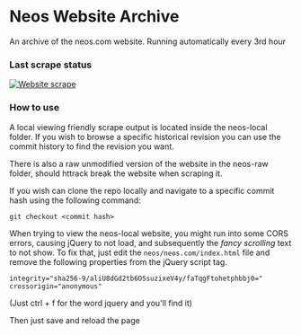 # Neos Website Archive
An archive of the neos.com website. Running automatically every 3rd hour
### Last scrape status
[![Website scrape](https://github.com/Wazbat/neos-website-archive/actions/workflows/scrape.yaml/badge.svg)](https://github.com/Wazbat/neos-website-archive/actions/workflows/scrape.yaml)

### How to use

A local viewing friendly scrape output is located inside the neos-local folder. If you wish to browse a specific historical revision you can use the commit history to find the revision you want.

There is also a raw unmodified version of the website in the neos-raw folder, should httrack break the website when scraping it.

If you wish can clone the repo locally and navigate to a specific commit hash using the following command:

```
git checkout <commit hash>
```

When trying to view the neos-local website, you might run into some CORS errors, causing jQuery to not load, and subsequently the *fancy scrolling* text to not show.
To fix that, just edit the `neos/neos.com/index.html` file and remove the following properties from the jQuery script tag.
```
integrity="sha256-9/aliU8dGd2tb6OSsuzixeV4y/faTqgFtohetphbbj0=" crossorigin="anonymous"
```
(Just ctrl + f for the word jquery and you'll find it)

Then just save and reload the page


